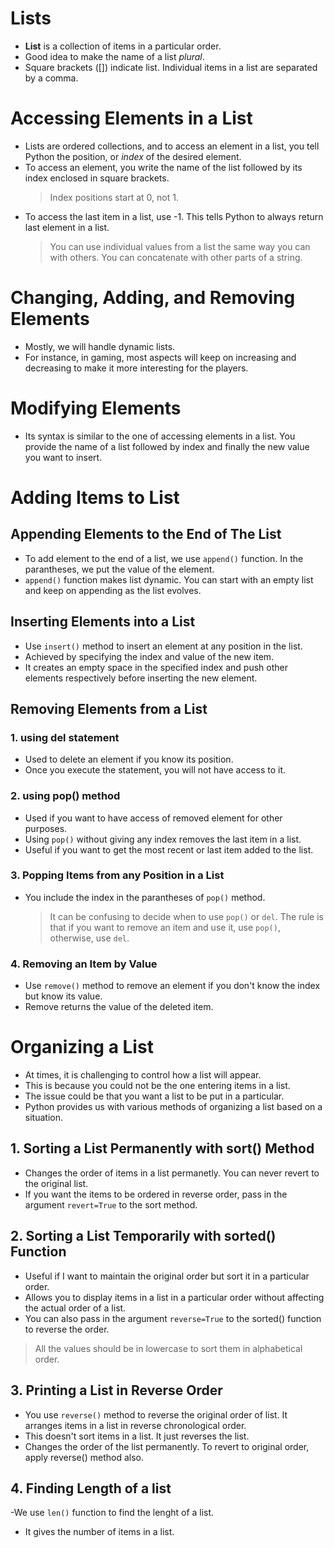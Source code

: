 # Lists

- **List** is a collection of items in a particular order.
- Good idea to make the name of a list _plural_.
- Square brackets ([]) indicate list. Individual items in a list are separated by a comma.

# Accessing Elements in a List

- Lists are ordered collections, and to access an element in a list, you tell Python the position, or _index_ of the desired element.
- To access an element, you write the name of the list followed by its index enclosed in square brackets.
  > Index positions start at 0, not 1.
- To access the last item in a list, use -1. This tells Python to always return last element in a list.
  > You can use individual values from a list the same way you can with others. You can concatenate with other parts of a string.

# Changing, Adding, and Removing Elements

- Mostly, we will handle dynamic lists.
- For instance, in gaming, most aspects will keep on increasing and decreasing to make it more interesting for the players.

# Modifying Elements

- Its syntax is similar to the one of accessing elements in a list. You provide the name of a list followed by index and finally the new value you want to insert.

# Adding Items to List

## Appending Elements to the End of The List

- To add element to the end of a list, we use `append()` function. In the parantheses, we put the value of the element.
- `append()` function makes list dynamic. You can start with an empty list and keep on appending as the list evolves.

## Inserting Elements into a List

- Use `insert()` method to insert an element at any position in the list.
- Achieved by specifying the index and value of the new item.
- It creates an empty space in the specified index and push other elements respectively before inserting the new element.

## Removing Elements from a List

### 1. using del statement

- Used to delete an element if you know its position.
- Once you execute the statement, you will not have access to it.

### 2. using pop() method

- Used if you want to have access of removed element for other purposes.
- Using `pop()` without giving any index removes the last item in a list.
- Useful if you want to get the most recent or last item added to the list.

### 3. Popping Items from any Position in a List

- You include the index in the parantheses of `pop()` method.
  > It can be confusing to decide when to use `pop()` or `del`. The rule is that if you want to remove an item and use it, use `pop()`, otherwise, use `del`.

### 4. Removing an Item by Value

- Use `remove()` method to remove an element if you don't know the index but know its value.
- Remove returns the value of the deleted item.

# Organizing a List

- At times, it is challenging to control how a list will appear.
- This is because you could not be the one entering items in a list.
- The issue could be that you want a list to be put in a particular.
- Python provides us with various methods of organizing a list based on a situation.

## 1. Sorting a List Permanently with sort() Method

- Changes the order of items in a list permanetly. You can never revert to the original list.
- If you want the items to be ordered in reverse order, pass in the argument `revert=True` to the sort method.

## 2. Sorting a List Temporarily with sorted() Function

- Useful if I want to maintain the original order but sort it in a particular order.
- Allows you to display items in a list in a particular order without affecting the actual order of a list.
- You can also pass in the argument `reverse=True` to the sorted() function to reverse the order.

> All the values should be in lowercase to sort them in alphabetical order.

## 3. Printing a List in Reverse Order

- You use `reverse()` method to reverse the original order of list. It arranges items in a list in reverse chronological order.
- This doesn't sort items in a list. It just reverses the list.
- Changes the order of the list permanently. To revert to original order, apply reverse() method also.

## 4. Finding Length of a list

-We use `len()` function to find the lenght of a list. 
- It gives the number of items in a list.

